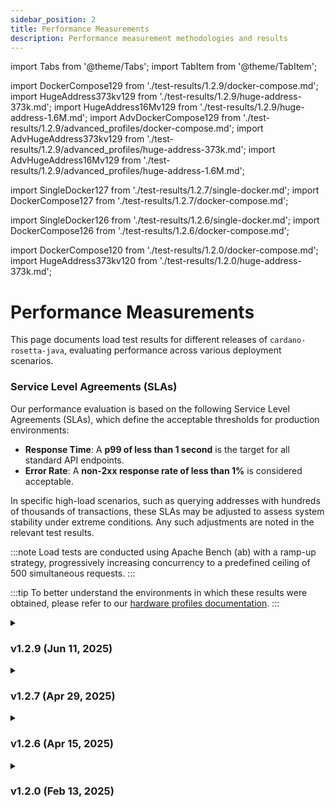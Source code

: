 ```yaml
---
sidebar_position: 2
title: Performance Measurements
description: Performance measurement methodologies and results
---
```


import Tabs from '@theme/Tabs';
import TabItem from '@theme/TabItem';

import DockerCompose129 from './test-results/1.2.9/docker-compose.md';
import HugeAddress373kv129 from './test-results/1.2.9/huge-address-373k.md';
import HugeAddress16Mv129 from './test-results/1.2.9/huge-address-1.6M.md';
import AdvDockerCompose129  from './test-results/1.2.9/advanced_profiles/docker-compose.md';
import AdvHugeAddress373kv129  from './test-results/1.2.9/advanced_profiles/huge-address-373k.md';
import AdvHugeAddress16Mv129  from './test-results/1.2.9/advanced_profiles/huge-address-1.6M.md';

import SingleDocker127 from './test-results/1.2.7/single-docker.md';
import DockerCompose127 from './test-results/1.2.7/docker-compose.md';

import SingleDocker126 from './test-results/1.2.6/single-docker.md';
import DockerCompose126 from './test-results/1.2.6/docker-compose.md';

import DockerCompose120 from './test-results/1.2.0/docker-compose.md';
import HugeAddress373kv120 from './test-results/1.2.0/huge-address-373k.md';

# Performance Measurements

This page documents load test results for different releases of `cardano-rosetta-java`, evaluating performance across various deployment scenarios.

### Service Level Agreements (SLAs)

Our performance evaluation is based on the following Service Level Agreements (SLAs), which define the acceptable thresholds for production environments:

- **Response Time**: A **p99 of less than 1 second** is the target for all standard API endpoints.
- **Error Rate**: A **non-2xx response rate of less than 1%** is considered acceptable.

In specific high-load scenarios, such as querying addresses with hundreds of thousands of transactions, these SLAs may be adjusted to assess system stability under extreme conditions. Any such adjustments are noted in the relevant test results.

:::note
Load tests are conducted using Apache Bench (ab) with a ramp-up strategy, progressively increasing concurrency to a predefined ceiling of 500 simultaneous requests.
:::

:::tip
To better understand the environments in which these results were obtained, please refer to our [hardware profiles documentation](../install-and-deploy/hardware-profiles).
:::

<details>
<summary>

### v1.2.9 (Jun 11, 2025)

</summary>

- [Release Notes](https://github.com/cardano-foundation/cardano-rosetta-java/releases/tag/1.2.9)

The following tests were conducted on a **mid-level** hardware profile with the following specifications: **8 cores, 8 threads, 48GB RAM, 3.9TB NVMe, QEMU Virtual CPU v2.5+**.

<Tabs>
  <TabItem value="compose" label="Docker Compose" default>
    <DockerCompose129 />
  </TabItem>
  <TabItem value="huge-373k-v129" label="Huge Address (~373k txs)">
    <HugeAddress373kv129 />
  </TabItem>
  <TabItem value="huge-1.6M-v129" label="Huge Address (~1.6M txs)">
    <HugeAddress16Mv129 />
  </TabItem>
</Tabs>

The following tests were conducted on an **advanced-level** hardware profile with the following specifications: **16 cores, 16 threads, 94GB RAM, 3.9TB NVMe, QEMU Virtual CPU v2.5+**.

<Tabs>
  <TabItem value="adv_docker_compose129" label="Docker Compose" default>
    <AdvDockerCompose129 />
  </TabItem>
  <TabItem value="adv_docker_compose129_huge-373k-v129" label="Huge Address (~373k txs)">
    <AdvHugeAddress373kv129 />
  </TabItem>
  <TabItem value="adv_docker_compose129_huge-1.6M-v129" label="Huge Address (~1.6M txs)">
    <AdvHugeAddress16Mv129 />
  </TabItem>
</Tabs>

</details>

<details>
<summary>

### v1.2.7 (Apr 29, 2025)

</summary>

- [Release Notes](https://github.com/cardano-foundation/cardano-rosetta-java/releases/tag/1.2.7)

<Tabs>
  <!-- <TabItem value="single" label="Single Docker" default>
    <SingleDocker127 />
  </TabItem> -->
  <TabItem value="compose" label="Docker Compose">
    <DockerCompose127 />
  </TabItem>
</Tabs>
</details>

<details>
<summary>

### v1.2.6 (Apr 15, 2025)

</summary>


- [Release Notes](https://github.com/cardano-foundation/cardano-rosetta-java/releases/tag/1.2.6)

<Tabs>
  <TabItem value="single" label="Single Docker" default>
    <SingleDocker126 />
  </TabItem>
  <TabItem value="compose" label="Docker Compose">
    <DockerCompose126 />
  </TabItem>
</Tabs>
</details>

<details>
<summary>

### v1.2.0 (Feb 13, 2025)

</summary>

- [Release Notes](https://github.com/cardano-foundation/cardano-rosetta-java/releases/tag/1.2.0)

The following tests were conducted on a **mid-level** hardware profile with the following specifications: **8 cores, 8 threads, 48GB RAM, 3.9TB NVMe, QEMU Virtual CPU v2.5+**.

<Tabs>
  <TabItem value="compose" label="Docker Compose">
    <DockerCompose120 />
  </TabItem>
  <TabItem value="huge-373k-v120" label="Huge Address (~373k txs)">
    <HugeAddress373kv120 />
  </TabItem>
</Tabs>
</details>
